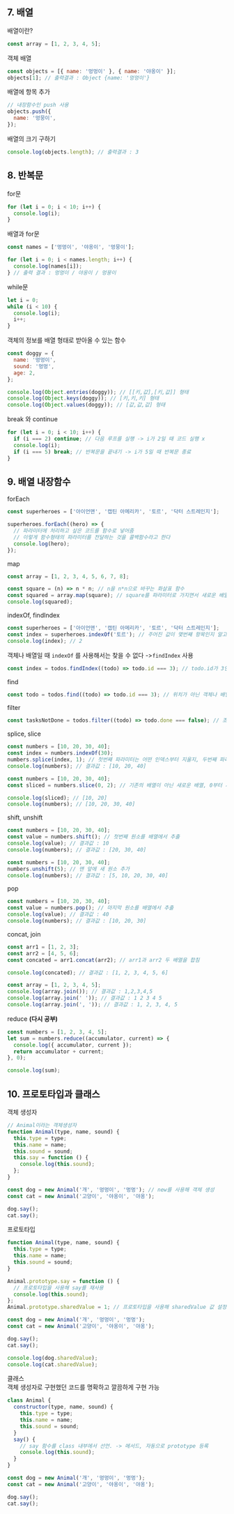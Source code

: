 ## 7. 배열

배열이란?

```javascript
const array = [1, 2, 3, 4, 5];
```

객체 배열

```javascript
const objects = [{ name: '멍멍이' }, { name: '야옹이' }];
objects[1]; // 출력결과 : Object {name: '멍멍이'}
```

배열에 항목 추가

```javascript
// 내장함수인 push 사용
objects.push({
  name: '멍뭉이',
});
```

배열의 크기 구하기

```javascript
console.log(objects.length); // 출력결과 : 3
```

## 8. 반복문

for문

```javascript
for (let i = 0; i < 10; i++) {
  console.log(i);
}
```

배열과 for문

```javascript
const names = ['멍멍이', '야옹이', '멍뭉이'];

for (let i = 0; i < names.length; i++) {
  console.log(names[i]);
} // 출력 결과 : 멍멍이 / 야옹이 / 멍뭉이
```

while문

```javascript
let i = 0;
while (i < 10) {
  console.log(i);
  i++;
}
```

객체의 정보를 배열 형태로 받아올 수 있는 함수

```javascript
const doggy = {
  name: '멍멍이',
  sound: '멍멍',
  age: 2,
};

console.log(Object.entries(doggy)); // [[키,값],[키,값]] 형태
console.log(Object.keys(doggy)); // [키,키,키] 형태
console.log(Object.values(doggy)); // [값,값,값] 형태
```

break 와 continue

```javascript
for (let i = 0; i < 10; i++) {
  if (i === 2) continue; // 다음 루프를 실행 -> i가 2일 때 코드 실행 x
  console.log(i);
  if (i === 5) break; // 반복문을 끝내기 -> i가 5일 때 반복문 종료
}
```

## 9. 배열 내장함수

forEach

```javascript
const superheroes = ['아이언맨', '캡틴 아메리카', '토르', '닥터 스트레인지'];

superheroes.forEach((hero) => {
  // 파라미터에 처리하고 싶은 코드를 함수로 넣어줌
  // 이렇게 함수형태의 파라미터를 전달하는 것을 콜백함수라고 한다
  console.log(hero);
});
```

map

```javascript
const array = [1, 2, 3, 4, 5, 6, 7, 8];

const square = (n) => n * n; // n을 n*n으로 바꾸는 화살표 함수
const squared = array.map(square); // square를 파라미터로 가지면서 새로운 배열 생성
console.log(squared);
```

indexOf, findIndex

```javascript
const superheroes = ['아이언맨', '캡틴 아메리카', '토르', '닥터 스트레인지'];
const index = superheroes.indexOf('토르'); // 주어진 값이 몇번째 항목인지 알고싶다
console.log(index); // 2
```

객체나 배열일 때 `indexOf` 를 사용해서는 찾을 수 없다 ->`findIndex` 사용

```javascript
const index = todos.findIndex((todo) => todo.id === 3); // todo.id가 3인 객체 또는 배열의 위치 반환
```

find

```javascript
const todo = todos.find((todo) => todo.id === 3); // 위치가 아닌 객체나 배열 반환
```

filter

```javascript
const tasksNotDone = todos.filter((todo) => todo.done === false); // 조건을 만족하는 항목들만으로 새로운 배열 생성
```

splice, slice

```javascript
const numbers = [10, 20, 30, 40];
const index = numbers.indexOf(30);
numbers.splice(index, 1); // 첫번째 파라미터는 어떤 인덱스부터 지울지, 두번째 파라미터는 몇개를 지울지
console.log(numbers); // 결과값 : [10, 20, 40]
```

```javascript
const numbers = [10, 20, 30, 40];
const sliced = numbers.slice(0, 2); // 기존의 배열이 아닌 새로운 배열, 0부터 시작해서 2전까지

console.log(sliced); // [10, 20]
console.log(numbers); // [10, 20, 30, 40]
```

shift, unshift

```javascript
const numbers = [10, 20, 30, 40];
const value = numbers.shift(); // 첫번째 원소를 배열에서 추출
console.log(value); // 결과값 : 10
console.log(numbers); // 결과값 : [20, 30, 40]
```

```javascript
const numbers = [10, 20, 30, 40];
numbers.unshift(5); // 맨 앞에 새 원소 추가
console.log(numbers); // 결과값 : [5, 10, 20, 30, 40]
```

pop

```javascript
const numbers = [10, 20, 30, 40];
const value = numbers.pop(); // 마지막 원소를 배열에서 추출
console.log(value); // 결과값 : 40
console.log(numbers); // 결과값 : [10, 20, 30]
```

concat, join

```javascript
const arr1 = [1, 2, 3];
const arr2 = [4, 5, 6];
const concated = arr1.concat(arr2); // arr1과 arr2 두 배열을 합침

console.log(concated); // 결과값 : [1, 2, 3, 4, 5, 6]
```

```javascript
const array = [1, 2, 3, 4, 5];
console.log(array.join()); // 결과값 : 1,2,3,4,5
console.log(array.join(' ')); // 결과값 : 1 2 3 4 5
console.log(array.join(', ')); // 결과값 : 1, 2, 3, 4, 5
```

reduce **(다시 공부)**

```javascript
const numbers = [1, 2, 3, 4, 5];
let sum = numbers.reduce((accumulator, current) => {
  console.log({ accumulator, current });
  return accumulator + current;
}, 0);

console.log(sum);
```

## 10. 프로토타입과 클래스

객체 생성자

```javascript
// Animal이라는 객체생성자
function Animal(type, name, sound) {
  this.type = type;
  this.name = name;
  this.sound = sound;
  this.say = function () {
    console.log(this.sound);
  };
}

const dog = new Animal('개', '멍멍이', '멍멍'); // new를 사용해 객체 생성
const cat = new Animal('고양이', '야옹이', '야옹');

dog.say();
cat.say();
```

프로토타입

```javascript
function Animal(type, name, sound) {
  this.type = type;
  this.name = name;
  this.sound = sound;
}

Animal.prototype.say = function () {
  // 프로토타입을 사용해 say를 재사용
  console.log(this.sound);
};
Animal.prototype.sharedValue = 1; // 프로토타입을 사용해 sharedValue 값 설정

const dog = new Animal('개', '멍멍이', '멍멍');
const cat = new Animal('고양이', '야옹이', '야옹');

dog.say();
cat.say();

console.log(dog.sharedValue);
console.log(cat.sharedValue);
```

클래스  
객체 생성자로 구현했던 코드를 명확하고 깔끔하게 구현 가능

```javascript
class Animal {
  constructor(type, name, sound) {
    this.type = type;
    this.name = name;
    this.sound = sound;
  }
  say() {
    // say 함수를 class 내부에서 선언. -> 메서드, 자동으로 prototype 등록
    console.log(this.sound);
  }
}

const dog = new Animal('개', '멍멍이', '멍멍');
const cat = new Animal('고양이', '야옹이', '야옹');

dog.say();
cat.say();
```
